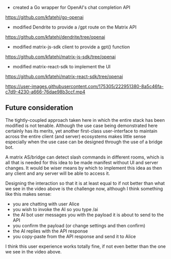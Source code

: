 - created a Go wrapper for OpenAI's chat completion API

https://github.com/kfatehi/go-openai

- modified Dendrite to provide a /gpt route on the Matrix API

https://github.com/kfatehi/dendrite/tree/openai

- modified matrix-js-sdk client to provide a gpt() function

https://github.com/kfatehi/matrix-js-sdk/tree/openai

- modified matrix-react-sdk to implement the UI

https://github.com/kfatehi/matrix-react-sdk/tree/openai




https://user-images.githubusercontent.com/175305/222951380-8a5c46fa-c7d9-4230-a666-76dae98b3ccf.mp4

## Future consideration

The tightly-coupled approach taken here in which the entire stack has been modified is not tenable. Although the use case being demonstrated here certainly has its merits, yet another first-class user-interface to maintain across the entire client (and server) ecosystems makes little sense especially when the use case can be designed through the use of a bridge bot.

A matrix AS/bridge can detect slash commands in different rooms, which is all that is needed for this idea to be made manifest without UI and server changes. It would be wiser means by which to implement this idea as then any client and any server will be able to access it.

Designing the interaction so that it is at least equal to if not better than what we see in the video above is the challenge now, although I think something like this makes sense:

- you are chatting with user Alice
- you wish to invoke the AI so you type /ai
- the AI bot user messages you with the payload it is about to send to the API
- you confirm the payload (or change settings and then confirm)
- the AI replies with the API response
- you copy-paste from the API response and send it to Alice

I think this user experience works totally fine, if not even better than the one we see in the video above.

